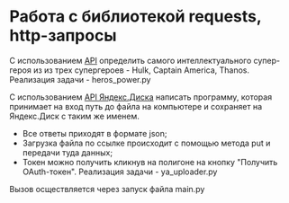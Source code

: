 # Работа с библиотекой requests, http-запросы

С использованием [API](https://akabab.github.io/superhero-api/api/) определить самого интеллектуального супер-героя из из трех супергероев - Hulk, Captain America, Thanos.
Реализация задачи - heros_power.py

С использованием [API Яндекс.Диска](https://yandex.ru/dev/disk/poligon/) написать программу, которая принимает на вход путь до файла на компьютере и сохраняет на Яндекс.Диск с таким же именем.
- Все ответы приходят в формате json;
- Загрузка файла по ссылке происходит с помощью метода put и передачи туда данных;
- Токен можно получить кликнув на полигоне на кнопку "Получить OAuth-токен".
Реализация задачи - ya_uploader.py

Вызов осществляется через запуск файла main.py